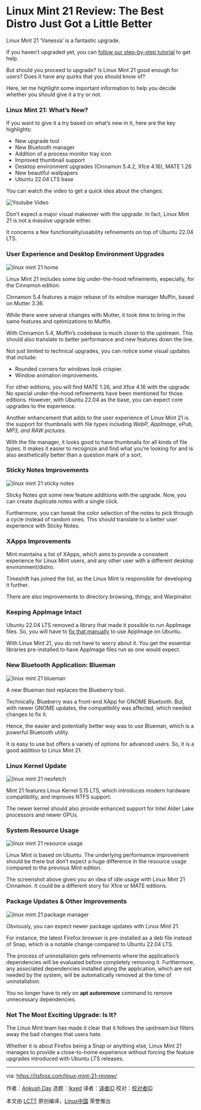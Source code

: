 [#]: subject: "Linux Mint 21 Review: The Best Distro Just Got a Little Better"
[#]: via: "https://itsfoss.com/linux-mint-21-review/"
[#]: author: "Ankush Das https://itsfoss.com/author/ankush/"
[#]: collector: "lkxed"
[#]: translator: " "
[#]: reviewer: " "
[#]: publisher: " "
[#]: url: " "

Linux Mint 21 Review: The Best Distro Just Got a Little Better
======
Linux Mint 21 ‘Vanessa’ is a fantastic upgrade.

If you haven’t upgraded yet, you can [follow our step-by-step tutorial][1] to get help.

But should you proceed to upgrade? Is Linux Mint 21 good enough for users? Does it have any quirks that you should know of?

Here, let me highlight some important information to help you decide whether you should give it a try or not.

### Linux Mint 21: What’s New?

If you want to give it a try based on what’s new in it, here are the key highlights:

* New upgrade tool
* New Bluetooth manager
* Addition of a process monitor tray icon
* Improved thumbnail support
* Desktop environment upgrades (Cinnamon 5.4.2, Xfce 4.16), MATE 1.26
* New beautiful wallpapers
* Ubuntu 22.04 LTS base

You can watch the video to get a quick idea about the changes:

![Youtube Video][2]

Don’t expect a major visual makeover with the upgrade. In fact, Linux Mint 21 is not a massive upgrade either.

It concerns a few functionality/usability refinements on top of Ubuntu 22.04 LTS.

### User Experience and Desktop Environment Upgrades

![linux mint 21 home][3]

Linux Mint 21 includes some big under-the-hood refinements, especially, for the Cinnamon edition.

Cinnamon 5.4 features a major rebase of its window manager Muffin, based on Mutter 3.36.

While there were several changes with Mutter, it took time to bring in the same features and optimizations to Muffin.

With Cinnamon 5.4, Muffin’s codebase is much closer to the upstream. This should also translate to better performance and new features down the line.

Not just limited to technical upgrades, you can notice some visual updates that include:

* Rounded corners for windows look crispier.
* Window animation improvements.

For other editions, you will find MATE 1.26, and Xfce 4.16 with the upgrade. No special under-the-hood refinements have been mentioned for those editions. However, with Ubuntu 22.04 as the base, you can expect core upgrades to the experience.

Another enhancement that adds to the user experience of Linux Mint 21 is the support for thumbnails with file types including *WebP, AppImage, ePub, MP3, and RAW pictures.*

With the file manager, it looks good to have thumbnails for all kinds of file types. It makes it easier to recognize and find what you’re looking for and is also aesthetically better than a question mark of a sort.

### Sticky Notes Improvements

![linux mint 21 sticky notes][4]

Sticky Notes got some new feature additions with the upgrade. Now, you can create duplicate notes with a single click.

Furthermore, you can tweak the color selection of the notes to pick through a cycle instead of random ones. This should translate to a better user experience with Sticky Notes.

### XApps Improvements

Mint maintains a list of XApps, which aims to provide a consistent experience for Linux Mint users, and any other user with a different desktop environment/distro.

Timeshift has joined the list, as the Linux Mint is responsible for developing it further.

There are also improvements to directory browsing, thingy, and Warpinator.

### Keeping AppImage Intact

Ubuntu 22.04 LTS removed a library that made it possible to run AppImage files. So, you will have to [fix that manually][5] to use AppImage on Ubuntu.

With Linux Mint 21, you do not have to worry about it. You get the essential libraries pre-installed to have AppImage files run as one would expect.

### New Bluetooth Application: Blueman

![linux mint 21 blueman][6]

A new Blueman tool replaces the Blueberry tool.

Technically, Blueberry was a front-end XApp for GNOME Bluetooth. But, with newer GNOME updates, the compatibility was affected, which needed changes to fix it.

Hence, the easier and potentially better way was to use Blueman, which is a powerful Bluetooth utility.

It is easy to use but offers a variety of options for advanced users. So, it is a good addition to Linux Mint 21.

### Linux Kernel Update

![linux mint 21 neofetch][7]

Mint 21 features Linux Kernel 5.15 LTS, which introduces modern hardware compatibility, and improves NTFS support.

The newer kernel should also provide enhanced support for Intel Alder Lake processors and newer GPUs.

### System Resource Usage

![linux mint 21 resource usage][8]

Linux Mint is based on Ubuntu. The underlying performance improvement should be there but don’t expect a huge difference in the resource usage compared to the previous Mint edition.

The screenshot above gives you an idea of idle usage with Linux Mint 21 Cinnamon. It could be a different story for Xfce or MATE editions.

### Package Updates & Other Improvements

![linux mint 21 package manager][9]

Obviously, you can expect newer package updates with Linux Mint 21.

For instance, the latest Firefox browser is pre-installed as a deb file instead of Snap, which is a notable change compared to Ubuntu 22.04 LTS.

The process of uninstallation gets refinements where the application’s dependencies will be evaluated before completely removing it. Furthermore, any associated dependencies installed along the application, which are not needed by the system, will be automatically removed at the time of uninstallation.

You no longer have to rely on **apt autoremove** command to remove unnecessary dependencies.

### Not The Most Exciting Upgrade: Is It?

The Linux Mint team has made it clear that it follows the upstream but filters away the bad changes that users hate.

Whether it is about Firefox being a Snap or anything else, Linux Mint 21 manages to provide a close-to-home experience without forcing the feature upgrades introduced with Ubuntu LTS releases.

--------------------------------------------------------------------------------

via: https://itsfoss.com/linux-mint-21-review/

作者：[Ankush Das][a]
选题：[lkxed][b]
译者：[译者ID](https://github.com/译者ID)
校对：[校对者ID](https://github.com/校对者ID)

本文由 [LCTT](https://github.com/LCTT/TranslateProject) 原创编译，[Linux中国](https://linux.cn/) 荣誉推出

[a]: https://itsfoss.com/author/ankush/
[b]: https://github.com/lkxed
[1]: https://itsfoss.com/upgrade-linux-mint-version/
[2]: https://youtu.be/-D7NWmfxutk
[3]: https://itsfoss.com/wp-content/uploads/2022/08/linux-mint-21-home.jpg
[4]: https://itsfoss.com/wp-content/uploads/2022/08/linux-mint-21-sticky-notes.jpg
[5]: https://itsfoss.com/cant-run-appimage-ubuntu/
[6]: https://itsfoss.com/wp-content/uploads/2022/08/linux-mint-21-blueman.jpg
[7]: https://itsfoss.com/wp-content/uploads/2022/08/linux-mint-21-neofetch.jpg
[8]: https://itsfoss.com/wp-content/uploads/2022/08/linux-mint-21-resource-usage.jpg
[9]: https://itsfoss.com/wp-content/uploads/2022/08/linux-mint-21-package-manager.jpg
